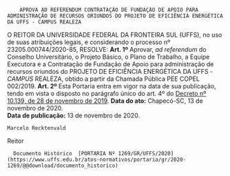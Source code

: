         APROVA AD REFERENDUM CONTRATAÇÃO DE FUNDAÇÃO DE APOIO PARA ADMINISTRAÇÃO DE RECURSOS ORIUNDOS DO PROJETO DE EFICIÊNCIA ENERGÉTICA DA UFFS - CAMPUS REALEZA  

 O REITOR DA UNIVERSIDADE FEDERAL DA FRONTEIRA SUL (UFFS), no uso de suas atribuições legais, e considerando o processo nº 23205.000744/2020-85, RESOLVE:   **Art. 1º**  Aprovar, *ad referendum*  do Conselho Universitário, o Projeto Básico, o Plano de Trabalho, a Equipe Executora e a Contratação de Fundação de Apoio para administração de recursos oriundos do PROJETO DE EFICIÊNCIA ENERGÉTICA DA UFFS - *CAMPUS*  REALEZA, obtido a partir da Chamada Pública PEE COPEL 002/2019.   **Art. 2º**  Esta Portaria entra em vigor na data de sua publicação, tendo em vista o disposto no parágrafo único do art. 4º do [Decreto nº 10.139, de 28 de novembro de 2019](http://www.planalto.gov.br/ccivil_03/_ato2019-2022/2019/decreto/D10139.htm).        **Data do ato:** Chapecó-SC, 13 de novembro de 2020.   
 **Data de publicação:**  13 de novembro de 2020. 

    Marcelo Recktenvald   
 Reitor 

      Documento Histórico  [PORTARIA Nº 1269/GR/UFFS/2020](https://www.uffs.edu.br/atos-normativos/portaria/gr/2020-1269/@@download/documento_historico)     
      